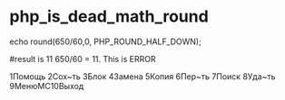 # php_is_dead_math_round

echo round(650/60,0, PHP_ROUND_HALF_DOWN);

#result is 11  650/60 = 11. This is ERROR

















 1Помощь 2Сох~ть 3Блок   4Замена 5Копия  6Пер~ть 7Поиск  8Уда~ть 9МенюMC10Выход

